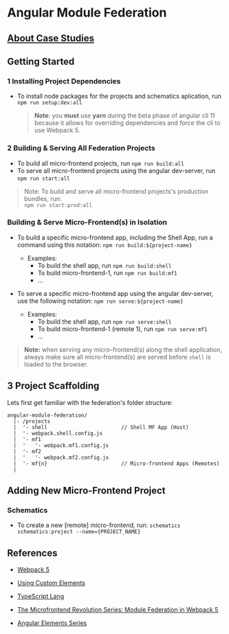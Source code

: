 # Angular Module Federation

## [About Case Studies](CASE_STUDIES.md)

## Getting Started

### 1 Installing Project Dependencies

* To install node packages for the projects and schematics aplication, run
  `npm run setup:dev:all`

  > **Note**: you **must** use **yarn** during the beta phase of angular cli 11 because it allows for overriding dependencies and force the cli to use Webpack 5.


### 2 Building & Serving All Federation Projects

* To build all micro-frontend projects, run `npm run build:all`
* To serve all micro-frontend projects using the angular dev-server, run
  `npm run start:all`

> Note: To build and serve all micro-frontend projects's production bundles, run:<br>
>`npm run start:prod:all`


### Building & Serve Micro-Frontend(s) in Isolation

* To build a specific micro-frontend app, including the Shell App, run a command using this notation:
  `npm run build:${project-name}`
  * Examples:
    * To build the shell app, run `npm run build:shell`
    * To build micro-frontend-1, run `npm run build:mf1`
    * ...

* To serve a specific micro-frontend app using the angular dev-server, use the following notation:
  `npm run serve:${project-name}`
  * Examples:
    * To build the shell app, run `npm run serve:shell`
    * To build micro-frontend-1 (remote 1), run `npm run serve:mf1`
    * ...

> **Note:** when serving any micro-frontend(s) along the shell application, always make sure all micro-frontend(s) are served before `shell` is loaded to the browser.


## 3 Project Scaffolding

Lets first get familiar with the federation's folder structure:

```
angular-module-federation/
  |- /projects
  |  '- shell                        // Shell MF App (Host)
  |  '- webpack.shell.config.js
  |  '- mf1
  |  '   '- webpack.mf1.config.js
  |  '- mf2
  |  '   '- webpack.mf2.config.js
  |  '- mf{n}                        // Micro-frontend Apps (Remotes)
  |
```

## Adding New Micro-Frontend Project

### Schematics

* To create a new [remote] micro-frontend, run:
  `schematics schematics:project --name={PROJECT_NAME}`

## References

* [Webpack 5](https://webpack.js.org/blog/2020-10-10-webpack-5-release/)
* [Using Custom Elements](https://developer.mozilla.org/en-US/docs/Web/Web_Components/Using_custom_elements)
* [TypeScript Lang](https://www.typescriptlang.org/)

* [The Microfrontend Revolution Series: Module Federation in Webpack 5](https://www.angulararchitects.io/aktuelles/the-microfrontend-revolution-module-federation-in-webpack-5/)
* [Angular Elements Series](https://www.angulararchitects.io/aktuelles/angular-elements-part-i/)